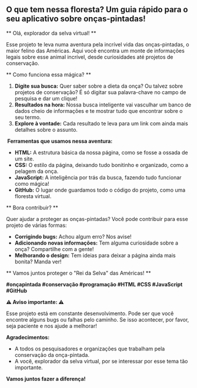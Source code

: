 ## O que tem nessa floresta? Um guia rápido para o seu aplicativo sobre onças-pintadas! 

** Olá, explorador da selva virtual! **

Esse projeto te leva numa aventura pela incrível vida das onças-pintadas, o maior felino das Américas.  Aqui você encontra um monte de informações legais sobre esse animal incrível, desde curiosidades até projetos de conservação. 

** Como funciona essa mágica? **

1. **Digite sua busca:** Quer saber sobre a dieta da onça? Ou talvez sobre projetos de conservação? É só digitar sua palavra-chave no campo de pesquisa e dar um clique!
2. **Resultados na hora:** Nossa busca inteligente vai vasculhar um banco de dados cheio de informações e te mostrar tudo que encontrar sobre o seu termo. 
3. **Explore à vontade:** Cada resultado te leva para um link com ainda mais detalhes sobre o assunto. 

**️ Ferramentas que usamos nessa aventura: ️**

* **HTML:** A estrutura básica da nossa página, como se fosse a ossada de um site.
* **CSS:** O estilo da página, deixando tudo bonitinho e organizado, como a pelagem da onça.
* **JavaScript:** A inteligência por trás da busca, fazendo tudo funcionar como mágica! 
* **GitHub:** O lugar onde guardamos todo o código do projeto, como uma floresta virtual.

** Bora contribuir? **

Quer ajudar a proteger as onças-pintadas? Você pode contribuir para esse projeto de várias formas:

* **Corrigindo bugs:** Achou algum erro? Nos avise!
* **Adicionando novas informações:** Tem alguma curiosidade sobre a onça? Compartilhe com a gente!
* **Melhorando o design:** Tem ideias para deixar a página ainda mais bonita? Manda ver!

** Vamos juntos proteger o "Rei da Selva" das Américas! **

**#onçapintada #conservação #programação #HTML #CSS #JavaScript #GitHub**

**⚠️ Aviso importante: ⚠️**

Esse projeto está em constante desenvolvimento. Pode ser que você encontre alguns bugs ou falhas pelo caminho. Se isso acontecer, por favor, seja paciente e nos ajude a melhorar!  

**Agradecimentos:**

* A todos os pesquisadores e organizações que trabalham pela conservação da onça-pintada.
* A você, explorador da selva virtual, por se interessar por esse tema tão importante.

**Vamos juntos fazer a diferença!**
